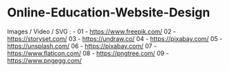 # Online-Education-Website-Design

Images / Video / SVG : - 
01 - https://www.freepik.com/
02 - https://storyset.com/
03 - https://undraw.co/
04 - https://pixabay.com/
05 - https://unsplash.com/
06 - https://pixabay.com/
07 - https://www.flaticon.com/
08 - https://pngtree.com/
09 - https://www.pngegg.com/
